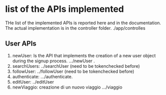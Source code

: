 # list of the APIs implemented

THe list of the implemented APIs is reported here 
and in the documentation. The actual implementation is
in the controller folder. ./app/controlles

## User APIs

1. newUser:
   Is the API that implements the creation of a new user object during the
   signup process. .../newUser  .
2. searchUsers: 
   ../searchUser  (need to be tokenchecked before)
3. followUser:
    ../followUser (need to be tokenchecked before)
4. authenticate:
   .../authenticate.
5. editUser:
    ../editUser
6. newViaggio:
   creazione di un nuovo viaggio
   .../viaggio